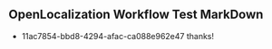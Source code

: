 ## OpenLocalization Workflow Test MarkDown
* 11ac7854-bbd8-4294-afac-ca088e962e47 thanks!

<!--HONumber=Aug16_HO4-->


